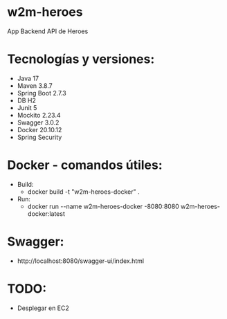 # w2m-heroes
App Backend API de Heroes

# Tecnologías y versiones:
- Java 17
- Maven 3.8.7
- Spring Boot 2.7.3
- DB H2
- Junit 5
- Mockito 2.23.4
- Swagger 3.0.2
- Docker 20.10.12
- Spring Security

# Docker - comandos útiles:
- Build:
  - docker build -t "w2m-heroes-docker" .
- Run:
  - docker run --name w2m-heroes-docker -8080:8080 w2m-heroes-docker:latest

# Swagger: 
 - http://localhost:8080/swagger-ui/index.html
  
# TODO: 
 - Desplegar en EC2

